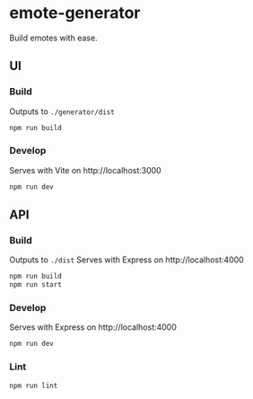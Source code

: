 # emote-generator

Build emotes with ease.

## UI

### Build

Outputs to `./generator/dist`

```bash
npm run build
```

### Develop

Serves with Vite on http://localhost:3000

```bash
npm run dev
```

## API

### Build

Outputs to `./dist`
Serves with Express on http://localhost:4000

```bash
npm run build
npm run start
```

### Develop

Serves with Express on http://localhost:4000

```bash
npm run dev
```

### Lint

```bash
npm run lint
```
